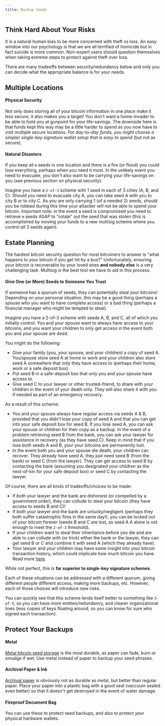 ```yaml
---
title: Backup Seeds
---
```


## Think Hard About Your Risks
It is a natural human bias to be more concerned with theft vs loss.
An easy window into our psychology is that we are all terrified of homicide but in fact suicide is more common.
Non-expert users should question themselves when taking extreme steps to protect against theft over loss.

There are many tradeoffs between security/redundancy below and only you can decide what the appropriate balance is for your needs.

## Multiple Locations

#### Physical Security
Not only does storing all of your bitcoin information in one place make it less secure, it also makes you a target!
You don't want a home-invader to be able to hold you at gunpoint for your life-savings.
The downside here is that funds kept this way may be a little harder to spend as you now have to visit multiple secure locations.
_For day-to-day funds, you might choose a simpler single-key signature wallet setup that is easy to spend_ (but not as secure).

#### Natural Disasters
If you keep all `m` seeds in one location and there is a fire (or flood) you could lose everything, perhaps when you need it most.
In the unlikely event you need to evacuate, you don't also want to be carrying your life-savings on you (see previous section on physical security).

Imagine you have a `2-of-3` scheme with 1 seed in each of 3 cities (A, B, and C).
Should you need to evacuate city A, you can take seed A with you to city B or to city C.
As you are only carrying 1 (of a needed 2) seeds, should you be robbed during this time your attacker will not be able to spend your bitcoin.
Important note: in the event a seed is compromised you need to retrieve `m` seeds ASAP to "rotate" out the seed that was stolen (this is accomplished by moving your funds to a new multisig scheme where you control *all* 3 seeds again).


## Estate Planning
The hardest bitcoin security question for most bitcoiners to answer is "what happens to your bitcoin if you get hit by a bus?"
Unfortunately, ensuring your bitcoin is recoverable by your loved ones **and nobody else** is a very challenging task.
Multisig is the best tool we have to aid in this process.

#### Give One (or More) Seeds to Someone You Trust
If someone has a quorum of seeds, they can potentially steal your bitcoins!
Depending on your personal situation, this may be a good thing (perhaps a spouse who you want to have complete access) or a bad thing (perhaps a financial manager who might be tempted to steal).

Imagine you have a 2-of-3 scheme with seeds A, B, and C, all of which you initially control.
You and your spouse want to always have access to your bitcoins, and you want your children to only get access in the event both you and your spouse are dead.

You might do the following:
* Give your family (you, your spouse, and your children) a copy of seed A. You/spouse store seed A at home or work and your children also store seed A somewhere that only they have access to (perhaps their home, work or a safe deposit box).
* Put seed B in a safe-deposit box that only you and your spouse have access to.
* Give seed C to your lawyer or other trusted-friend, to share with your children in the event of your death only. They will also share it with you if needed as part of an emergency recovery.

As a result of this scheme:
* You and your spouse always have regular access via seeds A & B, provided that you didn't lose your copy of seed A and that you can get into your safe deposit box for seed B. If you lose seed A, you can ask your spouse or children for their copy as a backup. In the event of a problem retrieving seed B from the bank, you can ask your lawyer for assistance in recovery (as they have seed C). Keep in mind that if you lose *both* seeds A and B, your your bitcoins are permanently lost.
* In the event both you and your spouse die death, your children can recover. They already have seed A, they just need seed B (from the bank) or seed C (from the lawyer). They can get access to seed B by contacting the bank (assuming you designated your children as the next-of-kin for your safe deposit box) or seed C by contacting the lawyer.

Of course, there are all kinds of tradeoffs/choices to be made:
* If *both* your lawyer and the bank are dishonest (or compelled by a government order), they can collude to steal your bitcoin (they have access to seeds B and C)!
* If *both* your lawyer and the bank are unlucky/negligent (perhaps they both suffer catastrophic fires in the same day!), you can be locked out of your bitcoin forever (seeds B and C are lost, as seed A A alone is not enough to meet the `2-of-3` threshold).
* If your children want to steal their inheritance before you die and are able to can collude with (or trick) either the bank or the lawyer, they can get seed B or C and combine it with seed A (which they already have).
* Your lawyer and your children may have some insight into your bitcoin transaction history, which could implicate how much bitcoin you have.
Read more [here](/known-issues/seeds-and-privacy).

While not perfect, this is **far superior to single-key signature schemes**.

Each of these situations can be addressed with a different quorum, giving different people different access, making more backups, etc.
However, each of those choices will introduce new risks.

You can quickly see that this scheme lends itself better to something like `3-of-5`, so you can have more entities/redundancy, and clearer organizational lines (less copies of keys floating around, so you can know for sure *who* signed each transaction).

## Protect Your Backups

#### Metal
[Metal bitcoin seed storage](https://blog.lopp.net/metal-bitcoin-seed-storage-stress-test-round-iii/) is the most durable, as paper can fade, burn or smudge if wet.
Use metal instead of paper to backup your seed phrases.

#### Archival Paper & Ink
[Archival paper](https://en.wikipedia.org/wiki/Acid-free_paper#Archival_paper) is obviously not as durable as metal, but better than regular paper.
Place your paper into a plastic bag with a good seal (vaccuum sealed even better) so that it doesn't get destroyed in the event of water damage.

#### Fireproof Document Bag
You can use these to protect seed backups, and also to protect your physical hardware wallets.
